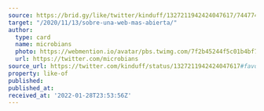 ```yaml
---
source: https://brid.gy/like/twitter/kinduff/1327211942424047617/74477415
target: "/2020/11/13/sobre-una-web-mas-abierta/"
author:
  type: card
  name: microbians
  photo: https://webmention.io/avatar/pbs.twimg.com/7f2b45244f5c01b4bf794813a29ace3965c8f098d9b3a3f83576933cbad530bd.jpg
  url: https://twitter.com/microbians
source_url: https://twitter.com/kinduff/status/1327211942424047617#favorited-by-74477415
property: like-of
published: 
published_at: 
received_at: '2022-01-28T23:53:56Z'
---
```


